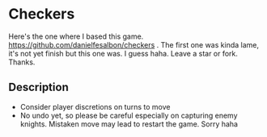 # Checkers

Here's the one where I based this game. https://github.com/danielfesalbon/checkers . The first one was kinda lame, it's not yet finish but this one was. I guess haha. Leave a star or fork. Thanks.

## Description
 - Consider player discretions on turns to move
 - No undo yet, so please be careful especially on capturing enemy knights. Mistaken move may lead to restart the game. Sorry haha

